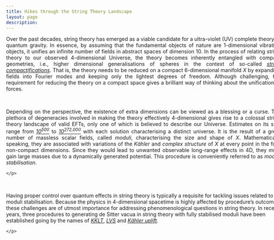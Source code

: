 ```yaml
---
title: Hikes through the String Theory Landscape
layout: page
description: 
---
```

<div style="width: 750px;">
   <p align="justify">
Over the past decades, string theory has emerged as a viable candidate for a ultra-violet (UV) complete theory of quantum gravity. In essence, by assuming that the fundamental objects of nature are 1-dimensional vibrating objects, it unifies an infinite number of fields in abstract spaces of dimension 10. In the process of relating string theory to our observed 4-dimensional Universe, the theory becomes inherently entangled with compact geometries, i.e., higher dimensional generalisations of spheres in the context of so-called <a href="https://journals.aps.org/rmp/abstract/10.1103/RevModPhys.79.733" target="_blank"><i>string compactifications</i></a>. That is, the theory needs to be reduced on a compact 6-dimensional manifold <i>X</i> by expanding fields into Fourier modes and keeping only the lightest degrees of freedom. Although challenging, the requirement for reducing the theory on a compact space gives a brilliant way of thinking about the unification of forces. 
    </p>
</div>
<br>

<div style="width: 750px;">
   <p align="justify">
    Depending on the perspective, the existence of extra dimensions can be viewed as a blessing or a curse. The plethora of degeneracies involved in making the theory effectively 4-dimensional gives rise to a colossal string theory landscape of valid EFTs, only one of which is believed to describe our Universe. Estimates on its size range from <a href="https://iopscience.iop.org/article/10.1088/1126-6708/2004/01/060" target="_blank"><i>10<sup>500</sup></i></a> to <a href="https://link.springer.com/article/10.1007%2FJHEP12%282015%29164" target="_blank"><i>10<sup>272,000</sup></i></a> with each solution characterising a distinct universe. It is the result of a great number of massless scalar fields, called <i>moduli</i>, characterising the size and shape of <i>X</i>. Mathematically speaking, they are associated with variations of the <i>Kähler</i> and <i>complex structure</i> of <i>X</i> at every point in the four non-compact dimensions. Since they would lead to unwanted observable long-range effects in 4D, they must gain large masses due to a dynamically generated potential. This procedure is conveniently referred to as <i>moduli stabilisation</i>. 
    
    </p>
</div>
<br>

<div style="width: 750px;">
   <p align="justify">

Having proper control over quantum effects in string theory is typically a requisite for tackling issues related to moduli stabilisation. Because the physics in 4-dimensional spacetime is highly affected by procedure’s outcome, these challenges are of utmost importance for addressing phenomenological questions in string theory. In recent years, three procedures to generating de Sitter vacua in string theory with fully stabilised moduli have been established going by the names of
    <a href="https://journals.aps.org/prd/abstract/10.1103/PhysRevD.68.046005" target="_blank"><i>KKLT</i></a>, 
    <a href="https://iopscience.iop.org/article/10.1088/1126-6708/2005/03/007" target="_blank"><i>LVS</i></a> and <a href="https://iopscience.iop.org/article/10.1088/1126-6708/2007/03/102" target="_blank"><i>Kähler uplift</i></a>.
    
    </p>
</div>
<br>
